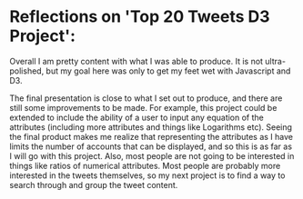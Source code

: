 # Reflections on 'Top 20 Tweets D3 Project':

Overall I am pretty content with what I was able to produce. It is not ultra-polished, but my goal here was only to get my feet wet with Javascript and D3.

The final presentation is close to what I set out to produce, and there are still some improvements to be made. For example, this project could be extended to include the ability of a user to input any equation of the attributes (including more attributes and things like Logarithms etc). Seeing the final product makes me realize that representing the attributes as I have limits the number of accounts that can be displayed, and so this is as far as I will go with this project. Also, most people are not going to be interested in things like ratios of numerical attributes. Most people are probably more interested in the tweets themselves, so my next project is to find a way to search through and group the tweet content. 
